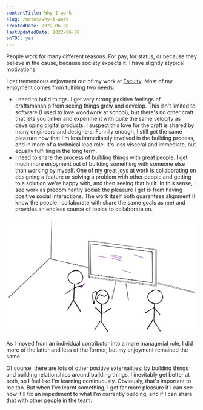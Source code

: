 ```yaml
---
contentTitle: Why I work
slug: /notes/why-i-work
createdDate: 2022-06-08
lastUpdatedDate: 2022-06-08
onTOC: yes
---
```


People work for many different reasons. For pay, for status, or because they believe in the cause, because society expects it. I have slightly atypical motivations.

I get tremendous enjoyment out of my work at [Faculty](https://faculty.ai). Most of my enjoyment comes from fulfilling two needs:
- I need to build things. I get very strong positive feelings of craftsmanship from seeing things grow and develop. This isn't limited to software (I used to love woodwork at school), but there's no other craft that lets you tinker and experiment with quite the same velocity as developing digital products. I suspect this love for the craft is shared by many engineers and designers. Funnily enough, I still get the same pleasure now that I'm less immediately involved in the building process, and in more of a technical lead role. It's less visceral and immediate, but equally fulfilling in the long term.
- I need to share the process of building things with great people. I get much more enjoyment out of building something with someone else than working by myself. One of my great joys at work is collaborating on designing a feature or solving a problem with other people and getting to a solution we're happy with, and then seeing that built. In this sense, I see work as predominantly social: the pleasure I get is from having positive social interactions. The work itself both guarantees alignment (I know the people I collaborate with share the same goals as me) and provides an endless source of topics to collaborate on.

![](./images/why-i-work.png)

As I moved from an individual contributor into a more managerial role, I did more of the latter and less of the former, but my enjoyment remained the same.

Of course, there are lots of other positive externalities: by building things and building relationships around building things, I inevitably get better at both, so I feel like I'm learning continuously. Obviously, that's important to me too. But when I've learnt something, I get far more pleasure if I can see how it'll fix an impediment to what I'm currently building, and if I can share that with other people in the team.
